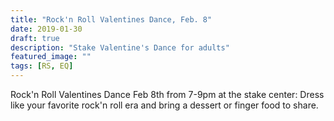 ```yaml
---
title: "Rock'n Roll Valentines Dance, Feb. 8"
date: 2019-01-30
draft: true
description: "Stake Valentine's Dance for adults"
featured_image: ""
tags: [RS, EQ]
---
```


Rock'n Roll Valentines Dance Feb 8th from 7-9pm at the stake center: Dress like your favorite rock'n roll era and bring a dessert or finger food to share. 
